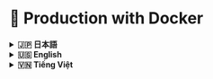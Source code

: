 # 🌟 Production with Docker

<details>
<summary><strong>🇯🇵 日本語</strong></summary>

# Hanaya Shop — 本番環境インストールガイド（Docker イメージ）

このドキュメントは、事前ビルド済みの Docker イメージを使って、どのマシンでも Hanaya Shop を本番環境へ導入する手順を説明します。

## 目次

- [概要](#概要)
- [最低要件](#最低要件)
- [1) Docker と Compose のインストール](#1-docker-と-compose-のインストール)
- [2) ディレクトリ作成](#2-ディレクトリ作成)
- [3) Docker Compose の準備](#3-docker-compose-の準備)
- [4) 起動](#4-起動)
- [5) ドメインと HTTPS（推奨）](#5-ドメインと-https推奨)
- [6) 運用](#6-運用)
- [7) 環境変数](#7-環境変数)
- [8) Windows/macOS 注意](#8-windowsmacos-注意)
- [9) トラブルシューティング](#9-トラブルシューティング)
- [10) セキュリティチェックリスト](#10-セキュリティチェックリスト)

## 概要
- 対応 OS: Linux（Ubuntu/Debian/CentOS/RHEL/Rocky/Alma/Amazon）、macOS、Windows（Docker Desktop）
- 利用イメージ:
  - アプリケーション: `assassincreed2k1/hanaya-shop:latest`
  - データベース: `mysql:8.0`
  - キャッシュ: `redis:7-alpine`
- 既定ポート: HTTP 80、MySQL 3306、Redis 6379

## 最低要件
- 2 vCPU、2GB RAM、20GB 空きディスク
- Docker Engine と Docker Compose v2（Windows/macOS は Docker Desktop）

## 1) Docker と Compose のインストール
Linux（Ubuntu 例）:
```bash
sudo apt update && sudo apt install -y ca-certificates curl gnupg lsb-release
curl -fsSL https://download.docker.com/linux/ubuntu/gpg | sudo gpg --dearmor -o /usr/share/keyrings/docker-archive-keyring.gpg
echo "deb [arch=$(dpkg --print-architecture) signed-by=/usr/share/keyrings/docker-archive-keyring.gpg] https://download.docker.com/linux/ubuntu $(lsb_release -cs) stable" | sudo tee /etc/apt/sources.list.d/docker.list > /dev/null
sudo apt update
sudo apt install -y docker-ce docker-ce-cli containerd.io docker-compose-plugin
sudo systemctl enable --now docker
sudo usermod -aG docker $USER
newgrp docker
```

macOS/Windows:
- Docker Desktop をインストールし、起動しておく

## 2) ディレクトリ作成
```bash
sudo mkdir -p /opt/hanaya-shop
sudo chown -R $USER:$USER /opt/hanaya-shop
cd /opt/hanaya-shop
```

## 3) Docker Compose の準備
方法 A（推奨）: リポジトリの compose を使用
```bash
curl -fsSL -o docker-compose.yml \
  https://raw.githubusercontent.com/nguyentrungnghia1802/Hanaya-Shop/main/deployment/docker-compose.prod.yml
```

方法 B: 最小構成の compose を作成（参考）
```yaml
services:
  app:
    image: assassincreed2k1/hanaya-shop:latest
    depends_on: [db, redis]
    ports:
      - "80:80"
    environment:
      APP_ENV: production
      APP_DEBUG: "false"
      APP_URL: http://your-domain-or-ip
      DB_HOST: db
      DB_PORT: 3306
      DB_DATABASE: hanaya_shop
      DB_USERNAME: hanaya_user
      DB_PASSWORD: "change-me"
      QUEUE_CONNECTION: redis
      REDIS_HOST: redis
      REDIS_PORT: 6379
    volumes:
      - app_storage:/var/www/html/storage
  db:
    image: mysql:8.0
    environment:
      MYSQL_DATABASE: hanaya_shop
      MYSQL_USER: hanaya_user
      MYSQL_PASSWORD: "change-me"
      MYSQL_ROOT_PASSWORD: "change-root"
    volumes:
      - db_data:/var/lib/mysql
  redis:
    image: redis:7-alpine
    command: ["redis-server", "--save", "60", "1000"]
    volumes:
      - redis_data:/data
volumes:
  app_storage:
  db_data:
  redis_data:
```

セキュリティ注意:
- 既定パスワードは必ず変更
- `APP_URL` は実際のドメインまたは IP に設定

## 4) 起動
```bash
docker compose pull
docker compose up -d
```

MySQL の完全初期化を待つ（30秒程度）。より確実にするには以下のコマンドを実行:
```bash
# MySQL が接続を受け入れるまで待機（任意、より安全）
docker compose exec db bash -c 'until mysqladmin ping -h "127.0.0.1" -u root -p"$MYSQL_ROOT_PASSWORD" --silent; do echo "MySQL待機中..."; sleep 2; done'
```

初回セットアップ（安全な順序でトラブルシューティング付き）:
```bash
# 1) アプリケーションキー生成
docker compose exec app php artisan key:generate --force

# 2) データベースマイグレーション実行
docker compose exec app php artisan migrate --force

# 3) Faker不足エラー対策: Composerがある場合はfakerをインストール
docker compose exec app bash -c "if command -v composer >/dev/null 2>&1; then composer require fakerphp/faker --no-interaction --prefer-dist --optimize-autoloader; else echo 'Composer未検出: Fakerインストールスキップ'; fi"

# 4) シーダー実行（エラー時も続行）
docker compose exec app php artisan db:seed --force || echo "シーダー失敗 - SQLサンプルを後でインポート推奨"

# 5) キャッシュクリア（Route cache エラー対策）
docker compose exec app php artisan route:clear || true
docker compose exec app php artisan config:clear || true
docker compose exec app php artisan cache:clear || true

# 6) 最適化実行（エラー時も続行）
docker compose exec app php artisan optimize || echo "最適化一部失敗 - 個別キャッシュを試行"

# 最適化が失敗した場合、個別実行:
docker compose exec app php artisan config:cache || true
docker compose exec app php artisan view:cache || true
# route:cache は問題がある場合スキップ
```

オプション: サンプルデータをバックアップからインポート（シーダー失敗時やデモ用途に推奨）:
```bash
# サンプルデータをダウンロード
curl -fsSL -o hanaya-shop-backup.sql \
  https://raw.githubusercontent.com/assassincreed2k1/Hanaya-Shop/main/database/sql/hanaya-shop-backup.sql

# サンプルデータをインポート（rootパスワード入力が必要）
docker compose exec -T db mysql -u root -p hanaya_shop < hanaya-shop-backup.sql
```

Queue ワーカー（メール/通知に推奨）:
```bash
docker compose exec -d app php artisan queue:work --queue=default --sleep=1 --tries=3
```

トラブルシューティング:
- Faker エラー: production イメージに dev 依存関係がない場合に発生。Composer でインストールするか、SQLサンプルをインポート
- Route cache エラー: キャッシュクリア後に最適化実行。それでも失敗する場合は route:cache をスキップ
- ログ確認: `docker compose logs -f app`

## 5) ドメインと HTTPS（推奨）
1. ドメインの A レコードをサーバー IP に向ける
2. 逆プロキシで SSL を終端（Nginx Proxy Manager / Caddy / Traefik など）
3. `APP_URL=https://yourdomain.com` を設定し、再起動:
```bash
docker compose up -d
```

## 6) 運用
ステータス/ログ:
```bash
docker compose ps
docker compose logs -f app | cat
```

更新:
```bash
docker compose pull
docker compose up -d
docker compose exec app php artisan migrate --force
```

再起動/停止:
```bash
docker compose restart
docker compose down
```

シェル接続:
```bash
docker compose exec app bash
```

DB バックアップ/リストア:
```bash
# Backup
docker compose exec db mysqldump -u root -p hanaya_shop > backup.sql
# Restore
docker compose exec -T db mysql -u root -p hanaya_shop < backup.sql
```

スケール（任意）:
```bash
docker compose up -d --scale app=2
```

## 7) 環境変数
`docker-compose.yml` またはマウントした `.env` で設定:
- アプリ: `APP_URL`, `APP_ENV=production`, `APP_DEBUG=false`
- DB: `DB_HOST`, `DB_PORT=3306`, `DB_DATABASE`, `DB_USERNAME`, `DB_PASSWORD`
- キャッシュ/キュー: `QUEUE_CONNECTION=redis`, `REDIS_HOST=redis`, `REDIS_PORT=6379`
- メール: `MAIL_*` 一式
- 連携: `TINYMCE_API_KEY`, `MAPS_API_KEY`
- 決済: `PAYMENT_PAYPAL_ENABLED`, `PAYMENT_PAYPAL_KEY`, `PAYMENT_CARD_ENABLED`, `PAYMENT_COD_ENABLED`

変更後は再起動:
```bash
docker compose up -d
```

## 8) Windows/macOS 注意
- Docker Desktop のターミナルで `docker`/`docker compose` が使えることを確認
- ボリュームは Named Volumes を推奨（クロスプラットフォーム互換）

## 9) トラブルシューティング
- 500（Vite manifest）: 画像に `public/build` を含むこと、`php artisan optimize` を実行
- DB 接続: 資格情報と `db` サービスの起動を確認
- Migration の競合: 状態確認の上で実行
  ```bash
  docker compose exec app php artisan migrate:status
  docker compose exec app php artisan migrate --force
  ```
- 権限: 必要に応じて
  ```bash
  docker compose exec app chown -R www-data:www-data storage
  ```

## 10) セキュリティチェックリスト
1. 既定パスワードの変更（DB root/user、管理者アカウント）
2. `APP_KEY` を設定し、本番は `APP_DEBUG=false`
3. ファイアウォール（80/443 のみ）または Reverse Proxy 配下
4. DB バックアップの自動化
5. Docker/イメージ更新とログ監視

---

Hanaya Shop — Docker イメージで本番運用可能

</details>

<details>
<summary><strong>🇺🇸 English</strong></summary>

# 🚀 Deployment Guide - Updated for Enhanced Professional System

## 📋 Overview

This guide has been **SUPERSEDED** by the new enhanced professional deployment system. Please refer to:

**📁 Primary Guide:** `#GUIDE/ENHANCED_PROFESSIONAL_DEPLOYMENT.md`

## 🎯 Current Workflow Status

### ✅ **Active Workflows:**
- `enhanced-production-deploy.yml` - Smart production deployment with change detection
- `staging-deploy.yml` - Pre-production testing environment  
- `production-deploy.yml` - Legacy production deployment (backup)
- `test-suite.yml` - Comprehensive testing pipeline
- `status-monitor.yml` - System monitoring
- `block-invalid-pr.yml` - PR validation

### ❌ **Removed/Deprecated:**
- `develop-deploy.yml` - Replaced by `staging-deploy.yml`
- Multiple duplicate documentation files
- Outdated deployment strategies

## 🔄 Migration Completed

**All deployment workflows have been upgraded to enterprise-grade with:**
- ✅ Smart change detection - only deploy when necessary
- ✅ Comprehensive health checks and rollback safety
- ✅ Customer-first deployment approach
- ✅ Professional monitoring and reporting

---

**📖 For complete documentation, see: `ENHANCED_PROFESSIONAL_DEPLOYMENT.md`**

## Table of Contents

- [At a glance](#at-a-glance)
- [Requirements](#requirements)
- [1) Install Docker and Compose](#1-install-docker-and-compose)
- [2) Create deployment directory](#2-create-deployment-directory)
- [3) Prepare Docker Compose](#3-prepare-docker-compose)
- [4) Start services](#4-start-services)
- [5) Domain and HTTPS (optional but recommended)](#5-domain-and-https-optional-but-recommended)
- [6) Operations](#6-operations)
- [7) Environment variables](#7-environment-variables)
- [8) Windows/macOS notes](#8-windowsmacos-notes)
- [9) Troubleshooting](#9-troubleshooting)
- [10) Security checklist](#10-security-checklist)

This guide explains how to deploy Hanaya Shop to production on any machine using prebuilt Docker images.

## At a glance
- Works on Linux (Ubuntu/Debian/CentOS/RHEL/Rocky/Alma/Amazon), macOS, Windows (Docker Desktop)
- Images:
  - App: `assassincreed2k1/hanaya-shop:latest`
  - Database: `mysql:8.0`
  - Cache: `redis:7-alpine`
- Default ports: HTTP 80, MySQL 3306, Redis 6379

## Requirements
- 2 vCPU, 2GB RAM, 20GB free disk
- Docker Engine + Docker Compose v2 (or Docker Desktop)

## 1) Install Docker and Compose
Linux (Ubuntu example):
```bash
sudo apt update && sudo apt install -y ca-certificates curl gnupg lsb-release
curl -fsSL https://download.docker.com/linux/ubuntu/gpg | sudo gpg --dearmor -o /usr/share/keyrings/docker-archive-keyring.gpg
echo "deb [arch=$(dpkg --print-architecture) signed-by=/usr/share/keyrings/docker-archive-keyring.gpg] https://download.docker.com/linux/ubuntu $(lsb_release -cs) stable" | sudo tee /etc/apt/sources.list.d/docker.list > /dev/null
sudo apt update
sudo apt install -y docker-ce docker-ce-cli containerd.io docker-compose-plugin
sudo systemctl enable --now docker
sudo usermod -aG docker $USER
newgrp docker
```

macOS/Windows:
- Install Docker Desktop and ensure it is running

## 2) Create deployment directory
```bash
sudo mkdir -p /opt/hanaya-shop
sudo chown -R $USER:$USER /opt/hanaya-shop
cd /opt/hanaya-shop
```

## 3) Prepare Docker Compose
Option A (recommended): use the compose file from the repo
```bash
curl -fsSL -o docker-compose.yml \
  https://raw.githubusercontent.com/assassincreed2k1/Hanaya-Shop/main/deployment/docker-compose.prod.yml
```

Option B: create a minimal compose (reference)
```yaml
services:
  app:
    image: assassincreed2k1/hanaya-shop:latest
    depends_on: [db, redis]
    ports:
      - "80:80"
    environment:
      APP_ENV: production
      APP_DEBUG: "false"
      APP_URL: http://your-domain-or-ip
      DB_HOST: db
      DB_PORT: 3306
      DB_DATABASE: hanaya_shop
      DB_USERNAME: hanaya_user
      DB_PASSWORD: "change-me"
      QUEUE_CONNECTION: redis
      REDIS_HOST: redis
      REDIS_PORT: 6379
    volumes:
      - app_storage:/var/www/html/storage
  db:
    image: mysql:8.0
    environment:
      MYSQL_DATABASE: hanaya_shop
      MYSQL_USER: hanaya_user
      MYSQL_PASSWORD: "change-me"
      MYSQL_ROOT_PASSWORD: "change-root"
    volumes:
      - db_data:/var/lib/mysql
  redis:
    image: redis:7-alpine
    command: ["redis-server", "--save", "60", "1000"]
    volumes:
      - redis_data:/data
volumes:
  app_storage:
  db_data:
  redis_data:
```

Security notes:
- Always change default passwords
- Set `APP_URL` to your real domain or server IP

## 4) Start services
```bash
docker compose pull
docker compose up -d
```

Wait for MySQL to fully initialize (~30s). For better reliability, use this check:
```bash
# Wait until MySQL accepts connections (optional, more reliable)
docker compose exec db bash -c 'until mysqladmin ping -h "127.0.0.1" -u root -p"$MYSQL_ROOT_PASSWORD" --silent; do echo "Waiting for MySQL..."; sleep 2; done'
```

First-time setup (safe order with troubleshooting):
```bash
# 1) Generate application key
docker compose exec app php artisan key:generate --force

# 2) Run database migrations
docker compose exec app php artisan migrate --force

# 3) Fix Faker missing error: install faker if composer is available
docker compose exec app bash -c "if command -v composer >/dev/null 2>&1; then composer require fakerphp/faker --no-interaction --prefer-dist --optimize-autoloader; else echo 'Composer not found: Skipping faker installation'; fi"

# 4) Run seeders (continue on error)
docker compose exec app php artisan db:seed --force || echo "Seeder failed - recommend importing SQL sample later"

# 5) Clear caches (fix Route cache errors)
docker compose exec app php artisan route:clear || true
docker compose exec app php artisan config:clear || true
docker compose exec app php artisan cache:clear || true

# 6) Run optimization (continue on error)
docker compose exec app php artisan optimize || echo "Optimization partially failed - trying individual caches"

# If optimize fails, run individually:
docker compose exec app php artisan config:cache || true
docker compose exec app php artisan view:cache || true
# Skip route:cache if problematic
```

Optional: Import sample data from backup (recommended if seeder failed or for demo):
```bash
# Download sample data
curl -fsSL -o hanaya-shop-backup.sql \
  https://raw.githubusercontent.com/assassincreed2k1/Hanaya-Shop/main/database/sql/hanaya-shop-backup.sql

# Import sample data (will prompt for root password)
docker compose exec -T db mysql -u root -p hanaya_shop < hanaya-shop-backup.sql
```

Run a queue worker (recommended for emails/notifications):
```bash
docker compose exec -d app php artisan queue:work --queue=default --sleep=1 --tries=3
```

Troubleshooting notes:
- Faker error: occurs when production image lacks dev dependencies. Install with composer or import SQL sample
- Route cache error: clear caches before optimize. If still fails, skip route:cache
- Check logs: `docker compose logs -f app`

## 5) Domain and HTTPS (optional but recommended)
1. Point your domain A record to the server IP
2. Terminate TLS using a reverse proxy (Nginx Proxy Manager, Caddy, Traefik)
3. Set `APP_URL=https://yourdomain.com` and restart:
```bash
docker compose up -d
```

## 6) Operations
Status/logs:
```bash
docker compose ps
docker compose logs -f app | cat
```

Update to latest:
```bash
docker compose pull
docker compose up -d
docker compose exec app php artisan migrate --force
```

Restart/stop:
```bash
docker compose restart
docker compose down
```

Shell access:
```bash
docker compose exec app bash
```

Database backup/restore:
```bash
# Backup
docker compose exec db mysqldump -u root -p hanaya_shop > backup.sql
# Restore
docker compose exec -T db mysql -u root -p hanaya_shop < backup.sql
```

Scale the app (optional):
```bash
docker compose up -d --scale app=2
```

## 7) Environment variables
Set in `docker-compose.yml` or a mounted `.env` file:
- App: `APP_URL`, `APP_ENV=production`, `APP_DEBUG=false`
- Database: `DB_HOST`, `DB_PORT=3306`, `DB_DATABASE`, `DB_USERNAME`, `DB_PASSWORD`
- Cache/Queue: `QUEUE_CONNECTION=redis`, `REDIS_HOST=redis`, `REDIS_PORT=6379`
- Mail: `MAIL_*`
- Integrations: `TINYMCE_API_KEY`, `MAPS_API_KEY`
- Payments: `PAYMENT_PAYPAL_ENABLED`, `PAYMENT_PAYPAL_KEY`, `PAYMENT_CARD_ENABLED`, `PAYMENT_COD_ENABLED`

After changes, restart:
```bash
docker compose up -d
```

## 8) Windows/macOS notes
- Use Docker Desktop; run commands where `docker`/`docker compose` are available
- Prefer named volumes for cross-OS compatibility

## 9) Troubleshooting
- 500 (Vite manifest): ensure `public/build` is in the image; run `php artisan optimize`
- DB connection: verify credentials and that `db` service is ready
- Migration conflicts:
  ```bash
  docker compose exec app php artisan migrate:status
  docker compose exec app php artisan migrate --force
  ```
- Permissions:
  ```bash
  docker compose exec app chown -R www-data:www-data storage
  ```

## 10) Security checklist
1. Change all default passwords (DB root/user, admin)
2. Set `APP_KEY`; keep `APP_DEBUG=false` in production
3. Restrict firewall (80/443) or run behind a reverse proxy
4. Automate DB backups
5. Keep images up to date; monitor logs

---

Hanaya Shop — Production-ready with Docker Images

</details>

<details>
<summary><strong>🇻🇳 Tiếng Việt</strong></summary>

# Hanaya Shop — Hướng dẫn cài đặt Production (Docker Images)

## Mục lục

- [Tổng quan](#tổng-quan)
- [Yêu cầu tối thiểu](#yêu-cầu-tối-thiểu)
- [1) Cài đặt Docker và Docker Compose](#1-cài-đặt-docker-và-docker-compose)
- [2) Tạo thư mục triển khai](#2-tạo-thư-mục-triển-khai)
- [3) Chuẩn bị Docker Compose](#3-chuẩn-bị-docker-compose)
- [4) Khởi chạy services](#4-khởi-chạy-services)
- [5) Cấu hình domain và HTTPS (khuyến nghị)](#5-cấu-hình-domain-và-https-khuyến-nghị)
- [6) Vận hành hằng ngày](#6-vận-hành-hằng-ngày)
- [7) Biến môi trường thường dùng](#7-biến-môi-trường-thường-dùng)
- [8) Ghi chú cho Windows/macOS](#8-ghi-chú-cho-windowsmacos)
- [9) Khắc phục sự cố](#9-khắc-phục-sự-cố)
- [10) Danh sách bảo mật](#10-danh-sách-bảo-mật)

Tài liệu này hướng dẫn triển khai Hanaya Shop lên môi trường Production trên mọi hệ điều hành sử dụng Docker Images dựng sẵn.

## Tổng quan
- Hỗ trợ Linux (Ubuntu/Debian/CentOS/RHEL/Rocky/Alma/Amazon), macOS, Windows (Docker Desktop)
- Sử dụng các images:
  - Ứng dụng: `assassincreed2k1/hanaya-shop:latest`
  - Database: `mysql:8.0`
  - Cache: `redis:7-alpine`
- Cổng mặc định: HTTP 80, MySQL 3306, Redis 6379

## Yêu cầu tối thiểu
- 2 vCPU, 2GB RAM, 20GB dung lượng trống
- Docker Engine + Docker Compose v2 (hoặc Docker Desktop trên Windows/macOS)

## 1) Cài đặt Docker và Docker Compose

Linux (Ubuntu ví dụ):
```bash
sudo apt update && sudo apt install -y ca-certificates curl gnupg lsb-release
curl -fsSL https://download.docker.com/linux/ubuntu/gpg | sudo gpg --dearmor -o /usr/share/keyrings/docker-archive-keyring.gpg
echo "deb [arch=$(dpkg --print-architecture) signed-by=/usr/share/keyrings/docker-archive-keyring.gpg] https://download.docker.com/linux/ubuntu $(lsb_release -cs) stable" | sudo tee /etc/apt/sources.list.d/docker.list > /dev/null
sudo apt update
sudo apt install -y docker-ce docker-ce-cli containerd.io docker-compose-plugin
sudo systemctl enable --now docker
sudo usermod -aG docker $USER
newgrp docker
```

macOS/Windows:
- Cài đặt Docker Desktop và đảm bảo Docker đang chạy

## 2) Tạo thư mục triển khai
```bash
sudo mkdir -p /opt/hanaya-shop
sudo chown -R $USER:$USER /opt/hanaya-shop
cd /opt/hanaya-shop
```

## 3) Chuẩn bị Docker Compose

Tùy chọn A: Dùng file có sẵn trong repository (khuyến nghị)
```bash
curl -fsSL -o docker-compose.yml \
  https://raw.githubusercontent.com/nguyentrungnghia1802/Hanaya-Shop/main/deployment/docker-compose.prod.yml
```

Tùy chọn B: Tạo file compose tối thiểu (tham khảo)
```yaml
services:
  app:
    image: assassincreed2k1/hanaya-shop:latest
    depends_on: [db, redis]
    ports:
      - "80:80"
    environment:
      APP_ENV: production
      APP_DEBUG: "false"
      APP_URL: http://your-domain-or-ip
      DB_HOST: db
      DB_PORT: 3306
      DB_DATABASE: hanaya_shop
      DB_USERNAME: hanaya_user
      DB_PASSWORD: "change-me"
      QUEUE_CONNECTION: redis
      REDIS_HOST: redis
      REDIS_PORT: 6379
    volumes:
      - app_storage:/var/www/html/storage
  db:
    image: mysql:8.0
    environment:
      MYSQL_DATABASE: hanaya_shop
      MYSQL_USER: hanaya_user
      MYSQL_PASSWORD: "change-me"
      MYSQL_ROOT_PASSWORD: "change-root"
    volumes:
      - db_data:/var/lib/mysql
  redis:
    image: redis:7-alpine
    command: ["redis-server", "--save", "60", "1000"]
    volumes:
      - redis_data:/data
volumes:
  app_storage:
  db_data:
  redis_data:
```

Lưu ý bảo mật:
- Luôn thay đổi mật khẩu mặc định (`DB_PASSWORD`, `MYSQL_ROOT_PASSWORD`...)
- Đặt `APP_URL` theo domain hoặc IP thực tế

## 4) Khởi chạy services
```bash
docker compose pull
docker compose up -d
# Nếu máy dùng binary cũ: docker-compose pull && docker-compose up -d
```

Chờ MySQL khởi tạo hoàn tất (~30 giây). Để chắc chắn hơn, có thể kiểm tra:
```bash
# Chờ đến khi MySQL chấp nhận kết nối (tùy chọn, đáng tin cậy hơn)
docker compose exec db bash -c 'until mysqladmin ping -h "127.0.0.1" -u root -p"$MYSQL_ROOT_PASSWORD" --silent; do echo "Đang chờ MySQL..."; sleep 2; done'
```

Thiết lập lần đầu (thứ tự an toàn + khắc phục lỗi thường gặp):
```bash
# 1) Tạo khóa ứng dụng
docker compose exec app php artisan key:generate --force

# 2) Chạy migration database
docker compose exec app php artisan migrate --force

# 3) Khắc phục lỗi thiếu Faker: cài faker nếu có composer
docker compose exec app bash -c "if command -v composer >/dev/null 2>&1; then composer require fakerphp/faker --no-interaction --prefer-dist --optimize-autoloader; else echo 'Không tìm thấy composer: Bỏ qua cài faker'; fi"

# 4) Chạy seeder (tiếp tục dù có lỗi)
docker compose exec app php artisan db:seed --force || echo "Seeder thất bại - khuyến nghị import SQL sample sau"

# 5) Xóa cache (khắc phục lỗi Route cache)
docker compose exec app php artisan route:clear || true
docker compose exec app php artisan config:clear || true
docker compose exec app php artisan cache:clear || true

# 6) Chạy optimize (tiếp tục dù có lỗi)
docker compose exec app php artisan optimize || echo "Optimize một phần thất bại - thử cache riêng lẻ"

# Nếu optimize thất bại, chạy từng cái:
docker compose exec app php artisan config:cache || true
docker compose exec app php artisan view:cache || true
# Bỏ qua route:cache nếu có vấn đề
```

Tùy chọn: Import dữ liệu mẫu từ backup (khuyến nghị khi seeder lỗi hoặc cho demo):
```bash
# Tải dữ liệu mẫu
curl -fsSL -o hanaya-shop-backup.sql \
  https://raw.githubusercontent.com/assassincreed2k1/Hanaya-Shop/main/database/sql/hanaya-shop-backup.sql

# Import dữ liệu mẫu (sẽ hỏi mật khẩu root)
docker compose exec -T db mysql -u root -p hanaya_shop < hanaya-shop-backup.sql
```

Chạy queue worker (khuyến nghị cho email/thông báo):
```bash
docker compose exec -d app php artisan queue:work --queue=default --sleep=1 --tries=3
```

Ghi chú khắc phục sự cố:
- Lỗi Faker: xảy ra khi image production thiếu dev dependencies. Cài bằng composer hoặc import SQL sample
- Lỗi Route cache: xóa cache trước khi optimize. Nếu vẫn lỗi, bỏ qua route:cache
- Kiểm tra logs: `docker compose logs -f app`

## 5) Cấu hình domain và HTTPS (khuyến nghị)
1. Trỏ domain (A record) về IP server
2. Sử dụng reverse proxy để cấp SSL (Nginx Proxy Manager, Caddy, Traefik...)
3. Cập nhật `APP_URL=https://yourdomain.com` trong compose rồi khởi động lại:
```bash
docker compose up -d
```

## 6) Vận hành hằng ngày
Trạng thái và log:
```bash
docker compose ps
docker compose logs -f app | cat
```

Cập nhật phiên bản mới:
```bash
docker compose pull
docker compose up -d
docker compose exec app php artisan migrate --force
```

Khởi động lại/dừng:
```bash
docker compose restart
docker compose down
```

Truy cập shell trong container:
```bash
docker compose exec app bash
```

Sao lưu/khôi phục database:
```bash
# Backup
docker compose exec db mysqldump -u root -p hanaya_shop > backup.sql
# Restore
docker compose exec -T db mysql -u root -p hanaya_shop < backup.sql
```

Scale nhiều replica ứng dụng (tùy chọn):
```bash
docker compose up -d --scale app=2
```

## 7) Biến môi trường thường dùng
Cấu hình trong `docker-compose.yml` hoặc file `.env` được mount:
- Ứng dụng: `APP_URL`, `APP_ENV=production`, `APP_DEBUG=false`
- Database: `DB_HOST`, `DB_PORT=3306`, `DB_DATABASE`, `DB_USERNAME`, `DB_PASSWORD`
- Cache/Queue: `QUEUE_CONNECTION=redis`, `REDIS_HOST=redis`, `REDIS_PORT=6379`
- Email: `MAIL_MAILER=smtp`, `MAIL_HOST`, `MAIL_PORT`, `MAIL_USERNAME`, `MAIL_PASSWORD`, `MAIL_ENCRYPTION`, `MAIL_FROM_ADDRESS`
- Tích hợp: `TINYMCE_API_KEY`, `MAPS_API_KEY`
- Thanh toán: `PAYMENT_PAYPAL_ENABLED`, `PAYMENT_PAYPAL_KEY`, `PAYMENT_CARD_ENABLED`, `PAYMENT_COD_ENABLED`

Sau khi thay đổi biến môi trường, khởi động lại:
```bash
docker compose up -d
```

## 8) Ghi chú cho Windows/macOS
- Dùng Docker Desktop và PowerShell/Terminal có sẵn lệnh `docker`/`docker compose`
- Giữ nguyên named volumes trong compose để tương thích đa nền tảng

## 9) Khắc phục sự cố
- 500 (Vite manifest): đảm bảo image production có `public/build`; chạy `php artisan optimize`
- Lỗi DB: kiểm tra thông số kết nối và service `db` đã sẵn sàng
- Migration “table exists”: kiểm tra và chạy thận trọng:
  ```bash
  docker compose exec app php artisan migrate:status
  docker compose exec app php artisan migrate --force
  ```
- Quyền thư mục: nếu cần
  ```bash
  docker compose exec app chown -R www-data:www-data storage
  ```

## 10) Danh sách bảo mật
1. Đổi toàn bộ mật khẩu mặc định (DB root/user, tài khoản admin)
2. Thiết lập `APP_KEY` và để `APP_DEBUG=false` ở production
3. Mở tường lửa tối thiểu (80/443) hoặc sau reverse proxy
4. Thiết lập backup database định kỳ
5. Cập nhật images thường xuyên và theo dõi logs

---

Hanaya Shop — Sẵn sàng Production với Docker Images

</details>
